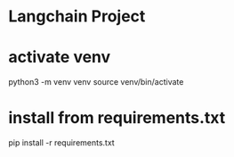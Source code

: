 # Langchain Project

# activate venv
python3 -m venv venv
source venv/bin/activate

# install from requirements.txt
pip install -r requirements.txt